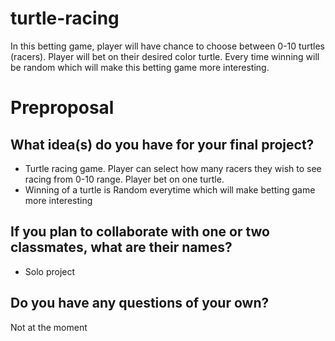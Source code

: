 # turtle-racing
In this betting game, player will have chance to choose between 0-10 turtles (racers). Player will bet on their desired color turtle. Every time winning will be random which will make this betting game more interesting.

# Preproposal

## What idea(s) do you have for your final project?

- Turtle racing game. Player can select how many
  racers they wish to see racing from 0-10 range.
  Player bet on one turtle.
- Winning of a turtle is Random everytime which will make betting game
  more interesting

## If you plan to collaborate with one or two classmates, what are their names?

- Solo project

## Do you have any questions of your own?

Not at the moment


